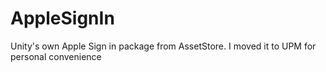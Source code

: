 # AppleSignIn
Unity's own Apple Sign in package from AssetStore. I moved it to UPM for personal convenience
